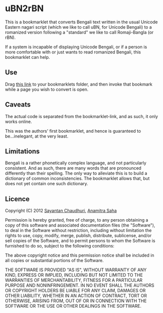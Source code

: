 uBN2rBN
=======

This is a bookmarklet that converts Bengali text written in the usual
Unicode Eastern nagari script (which we like to call uBN, for Unicode Bengali)
to a romanized version following a "standard" we like to call Romaji-Bangla
(or rBN).

If a system is incapable of displaying Unicode Bengali, or if a person is more comfortable with or just wants to read romanized Bengali, this bookmarklet can help.

Use
---

Drag <a href="javascript:(function(){  var throbber = document.createElement('div');   throbber.id = 'ubn2rbnthrobber';   throbber.innerHTML = 'please wait';   throbber.style.cssText = 'position: absolute; top: 0; bottom: 0; left: 0; right: 0; background: rgba(255, 255, 255, 0.5); text-shadow: 0 0 10px white; font-size: 64px; text-align: center; padding-top: 17%;';   document.body.appendChild(throbber);})(); (function(){  document.body.appendChild(document.createElement('script')).src='https://raw.github.com/5310/ubn2rbn/master/bookmarklet.js';})();">this link</a> to your bookmarklets folder, and then invoke that bookmark while a page you wish to convert is open.

Caveats
-------

The actual code is separated from the bookmarklet-link, and as such, it only works online.

This was the authors' first bookmarklet, and hence is guaranteed to be...inelegant, at the very least.

Limitations
-----------

Bengali is a rather phonetically complex language, and not particularly consistent. And as such, there are many words that are pronounced differently than their spelling. The only way to alleviate this is to build a dictionary of common inconsistencies. The bookmarklet allows that, but does not yet contain one such dictionary.

Licence
-------

Copyright (C) 2012 [Sayantan Chaudhuri](https://github.com/5310), [Anamitra Saha](https://github.com/oni64)

Permission is hereby granted, free of charge, to any person obtaining a copy of this software and associated documentation files (the "Software"), to deal in the Software without restriction, including without limitation the rights to use, copy, modify, merge, publish, distribute, sublicense, and/or sell copies of the Software, and to permit persons to whom the Software is furnished to do so, subject to the following conditions:

The above copyright notice and this permission notice shall be included in all copies or substantial portions of the Software.

THE SOFTWARE IS PROVIDED "AS IS", WITHOUT WARRANTY OF ANY KIND, EXPRESS OR IMPLIED, INCLUDING BUT NOT LIMITED TO THE WARRANTIES OF MERCHANTABILITY, FITNESS FOR A PARTICULAR PURPOSE AND NONINFRINGEMENT. IN NO EVENT SHALL THE AUTHORS OR COPYRIGHT HOLDERS BE LIABLE FOR ANY CLAIM, DAMAGES OR OTHER LIABILITY, WHETHER IN AN ACTION OF CONTRACT, TORT OR OTHERWISE, ARISING FROM, OUT OF OR IN CONNECTION WITH THE SOFTWARE OR THE USE OR OTHER DEALINGS IN THE SOFTWARE.